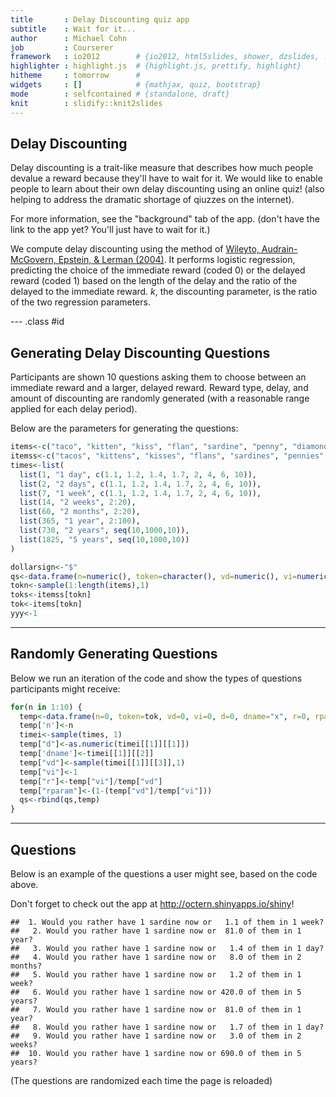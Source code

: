 ```yaml
---
title       : Delay Discounting quiz app
subtitle    : Wait for it...
author      : Michael Cohn
job         : Courserer
framework   : io2012        # {io2012, html5slides, shower, dzslides, ...}
highlighter : highlight.js  # {highlight.js, prettify, highlight}
hitheme     : tomorrow      # 
widgets     : []            # {mathjax, quiz, bootstrap}
mode        : selfcontained # {standalone, draft}
knit        : slidify::knit2slides
---
```


## Delay Discounting

Delay discounting is a trait-like measure that describes how much people devalue a reward because they'll have to wait for it. We would like to enable people to learn about their own delay discounting using an online quiz! (also helping to address the dramatic shortage of qiuzzes on the internet). 

For more information, see the "background" tab of the app. (don't have the link to the app yet? You'll just have to wait for it.)

We compute delay discounting using the method of [Wileyto, Audrain-McGovern, Epstein, & Lerman (2004)](http://www.ncbi.nlm.nih.gov/pubmed/15190698). It performs logistic regression, predicting the choice of the immediate reward (coded 0) or the delayed reward (coded 1) based on the length of the delay and the ratio of the delayed to the immediate reward. *k*, the discounting parameter, is the ratio of the two regression parameters. 

--- .class #id 

## Generating Delay Discounting Questions

Participants are shown 10 questions asking them to choose between an immediate reward and a larger, delayed reward. Reward type, delay, and amount of discounting are randomly generated (with a reasonable range applied for each delay period). 

Below are the parameters for generating the questions: 


```r
items<-c("taco", "kitten", "kiss", "flan", "sardine", "penny", "diamond", "hat", "marshmallow")
itemss<-c("tacos", "kittens", "kisses", "flans", "sardines", "pennies", "diamonds", "hats", "marshmallows")
times<-list(
  list(1, "1 day", c(1.1, 1.2, 1.4, 1.7, 2, 4, 6, 10)), 
  list(2, "2 days", c(1.1, 1.2, 1.4, 1.7, 2, 4, 6, 10)), 
  list(7, "1 week", c(1.1, 1.2, 1.4, 1.7, 2, 4, 6, 10)),  
  list(14, "2 weeks", 2:20), 
  list(60, "2 months", 2:20), 
  list(365, "1 year", 2:100), 
  list(730, "2 years", seq(10,1000,10)), 
  list(1825, "5 years", seq(10,1000,10))
)

dollarsign<-"$"
qs<-data.frame(n=numeric(), token=character(), vd=numeric(), vi=numeric(), d=numeric(), dname=character(), r=numeric(), rparam=numeric(), waited=numeric())
tokn<-sample(1:length(items),1)
toks<-itemss[tokn]
tok<-items[tokn]
yyy<-1
```

---

## Randomly Generating Questions

Below we run an iteration of the code and show the types of questions participants might receive:

```r
for(n in 1:10) {
  temp<-data.frame(n=0, token=tok, vd=0, vi=0, d=0, dname="x", r=0, rparam=0, waited=-1)
  temp['n']<-n
  timei<-sample(times, 1)
  temp["d"]<-as.numeric(timei[[1]][[1]])
  temp['dname']<-timei[[1]][[2]]
  temp["vd"]<-sample(timei[[1]][[3]],1)
  temp["vi"]<-1
  temp["r"]<-temp["vi"]/temp["vd"]
  temp["rparam"]<-(1-(temp["vd"]/temp["vi"]))
  qs<-rbind(qs,temp)
}
```

---

## Questions

Below is an example of the questions a user might see, based on the code above. 

Don't forget to check out the app at http://octern.shinyapps.io/shiny!


```
##  1. Would you rather have 1 sardine now or   1.1 of them in 1 week?
##   2. Would you rather have 1 sardine now or  81.0 of them in 1 year?
##   3. Would you rather have 1 sardine now or   1.4 of them in 1 day?
##   4. Would you rather have 1 sardine now or   8.0 of them in 2 months?
##   5. Would you rather have 1 sardine now or   1.2 of them in 1 week?
##   6. Would you rather have 1 sardine now or 420.0 of them in 5 years?
##   7. Would you rather have 1 sardine now or  81.0 of them in 1 year?
##   8. Would you rather have 1 sardine now or   1.7 of them in 1 day?
##   9. Would you rather have 1 sardine now or   3.0 of them in 2 weeks?
##  10. Would you rather have 1 sardine now or 690.0 of them in 5 years?
```

(The questions are randomized each time the page is reloaded)


